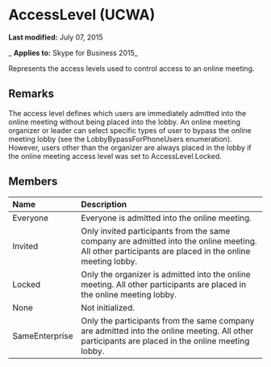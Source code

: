 
# AccessLevel (UCWA)

 **Last modified:** July 07, 2015

 _ **Applies to:** Skype for Business 2015_

Represents the access levels used to control access to an online meeting.


## Remarks

The access level defines which users are immediately admitted into the online meeting without being placed into the lobby. An online meeting organizer or leader can select specific types of user to bypass the online meeting lobby (see the LobbyBypassForPhoneUsers enumeration). However, users other than the organizer are always placed in the lobby if the online meeting access level was set to AccessLevel.Locked. 


## Members





|**Name**|**Description**|
|:-----|:-----|
|Everyone|Everyone is admitted into the online meeting.|
|Invited|Only invited participants from the same company are admitted into the online meeting. All other participants are placed in the online meeting lobby.|
|Locked|Only the organizer is admitted into the online meeting. All other participants are placed in the online meeting lobby.|
|None|Not initialized.|
|SameEnterprise|Only the participants from the same company are admitted into the online meeting. All other participants are placed in the online meeting lobby.|
